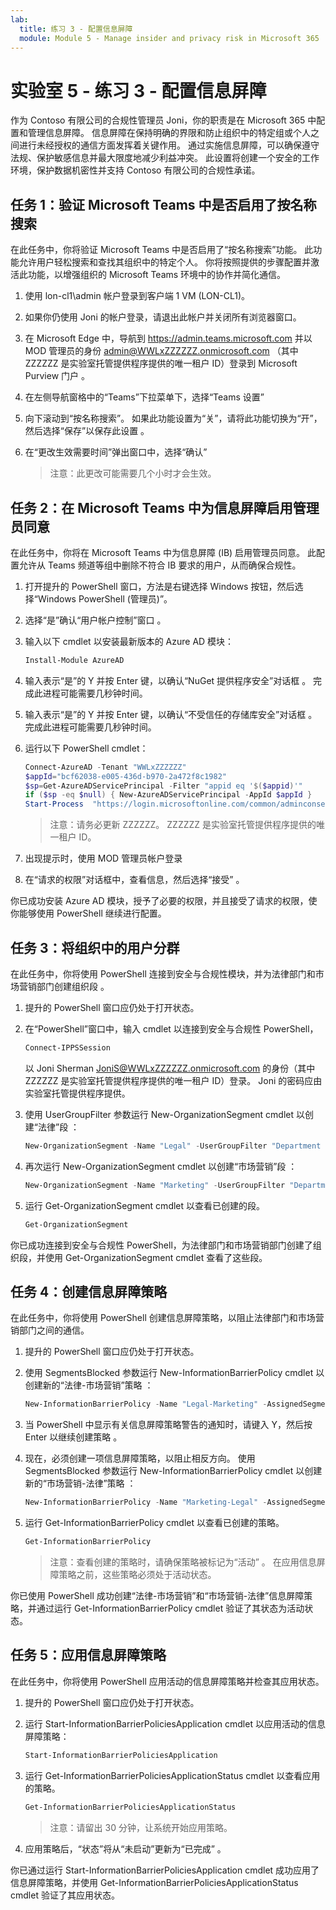 ```yaml
---
lab:
  title: 练习 3 - 配置信息屏障
  module: Module 5 - Manage insider and privacy risk in Microsoft 365
---
```


# 实验室 5 - 练习 3 - 配置信息屏障

作为 Contoso 有限公司的合规性管理员 Joni，你的职责是在 Microsoft 365 中配置和管理信息屏障。 信息屏障在保持明确的界限和防止组织中的特定组或个人之间进行未经授权的通信方面发挥着关键作用。 通过实施信息屏障，可以确保遵守法规、保护敏感信息并最大限度地减少利益冲突。 此设置将创建一个安全的工作环境，保护数据机密性并支持 Contoso 有限公司的合规性承诺。

## 任务 1：验证 Microsoft Teams 中是否启用了按名称搜索

在此任务中，你将验证 Microsoft Teams 中是否启用了“按名称搜索”功能。 此功能允许用户轻松搜索和查找其组织中的特定个人。 你将按照提供的步骤配置并激活此功能，以增强组织的 Microsoft Teams 环境中的协作并简化通信。

1. 使用 lon-cl1\admin 帐户登录到客户端 1 VM (LON-CL1)。

1. 如果你仍使用 Joni 的帐户登录，请退出此帐户并关闭所有浏览器窗口。

1. 在 Microsoft Edge 中，导航到 https://admin.teams.microsoft.com 并以 MOD 管理员的身份 admin@WWLxZZZZZZ.onmicrosoft.com （其中 ZZZZZZ 是实验室托管提供程序提供的唯一租户 ID）登录到 Microsoft Purview 门户 。

1. 在左侧导航窗格中的“Teams”下拉菜单下，选择“Teams 设置”

1. 向下滚动到“按名称搜索”。 如果此功能设置为“关”，请将此功能切换为“开”，然后选择“保存”以保存此设置 。

1. 在“更改生效需要时间”弹出窗口中，选择“确认”

    >注意：此更改可能需要几个小时才会生效。

## 任务 2：在 Microsoft Teams 中为信息屏障启用管理员同意

在此任务中，你将在 Microsoft Teams 中为信息屏障 (IB) 启用管理员同意。 此配置允许从 Teams 频道等组中删除不符合 IB 要求的用户，从而确保合规性。

1. 打开提升的 PowerShell 窗口，方法是右键选择 Windows 按钮，然后选择“Windows PowerShell (管理员)”。

1. 选择“是”确认“用户帐户控制”窗口 。

1. 输入以下 cmdlet 以安装最新版本的 Azure AD 模块：

    ```powershell
    Install-Module AzureAD
    ```

1. 输入表示“是”的 Y 并按 Enter 键，以确认“NuGet 提供程序安全”对话框 。 完成此进程可能需要几秒钟时间。

1. 输入表示“是”的 Y 并按 Enter 键，以确认“不受信任的存储库安全”对话框 。  完成此进程可能需要几秒钟时间。

1. 运行以下 PowerShell cmdlet：

    ````powershell
    Connect-AzureAD -Tenant "WWLxZZZZZZ"
    $appId="bcf62038-e005-436d-b970-2a472f8c1982" 
    $sp=Get-AzureADServicePrincipal -Filter "appid eq '$($appid)'"
    if ($sp -eq $null) { New-AzureADServicePrincipal -AppId $appId }
    Start-Process  "https://login.microsoftonline.com/common/adminconsent?client_id=$appId"
    ````

    >注意：请务必更新 ZZZZZZ。 ZZZZZZ 是实验室托管提供程序提供的唯一租户 ID。

1. 出现提示时，使用 MOD 管理员帐户登录

1. 在“请求的权限”对话框中，查看信息，然后选择“接受” 。

你已成功安装 Azure AD 模块，授予了必要的权限，并且接受了请求的权限，使你能够使用 PowerShell 继续进行配置。

## 任务 3：将组织中的用户分群

在此任务中，你将使用 PowerShell 连接到安全与合规性模块，并为法律部门和市场营销部门创建组织段 。

1. 提升的 PowerShell 窗口应仍处于打开状态。

1. 在“PowerShell”窗口中，输入 cmdlet 以连接到安全与合规性 PowerShell，

    ````powershell
    Connect-IPPSSession
    ````

    以 Joni Sherman JoniS@WWLxZZZZZZ.onmicrosoft.com 的身份（其中 ZZZZZZ 是实验室托管提供程序提供的唯一租户 ID）登录。  Joni 的密码应由实验室托管提供程序提供。

1. 使用 UserGroupFilter 参数运行 New-OrganizationSegment cmdlet 以创建“法律”段  ：

    ````powershell
    New-OrganizationSegment -Name "Legal" -UserGroupFilter "Department -eq 'Legal'"
    ````

1. 再次运行 New-OrganizationSegment cmdlet 以创建“市场营销”段 ：

    ````powershell
    New-OrganizationSegment -Name "Marketing" -UserGroupFilter "Department -eq 'Marketing'"
    ````

1. 运行 Get-OrganizationSegment cmdlet 以查看已创建的段。

    ````powershell
    Get-OrganizationSegment
    ````

你已成功连接到安全与合规性 PowerShell，为法律部门和市场营销部门创建了组织段，并使用 Get-OrganizationSegment cmdlet 查看了这些段。

## 任务 4：创建信息屏障策略

在此任务中，你将使用 PowerShell 创建信息屏障策略，以阻止法律部门和市场营销部门之间的通信。

1. 提升的 PowerShell 窗口应仍处于打开状态。

1. 使用 SegmentsBlocked 参数运行 New-InformationBarrierPolicy cmdlet 以创建新的“法律-市场营销”策略  ：

    ````powershell
    New-InformationBarrierPolicy -Name "Legal-Marketing" -AssignedSegment "Legal" -SegmentsBlocked "Marketing" -State Active
    ````

1. 当 PowerShell 中显示有关信息屏障策略警告的通知时，请键入 Y，然后按 Enter 以继续创建策略 。

1. 现在，必须创建一项信息屏障策略，以阻止相反方向。 使用 SegmentsBlocked 参数运行 New-InformationBarrierPolicy cmdlet 以创建新的“市场营销-法律”策略  ：

    ````powershell
    New-InformationBarrierPolicy -Name "Marketing-Legal" -AssignedSegment "Marketing" -SegmentsBlocked "Legal" -State Active
    ````

1. 运行 Get-InformationBarrierPolicy cmdlet 以查看已创建的策略。

    ````powershell
    Get-InformationBarrierPolicy
    ````

    >注意：查看创建的策略时，请确保策略被标记为“活动” 。 在应用信息屏障策略之前，这些策略必须处于活动状态。

你已使用 PowerShell 成功创建“法律-市场营销”和“市场营销-法律”信息屏障策略，并通过运行 Get-InformationBarrierPolicy cmdlet 验证了其状态为活动状态。

## 任务 5：应用信息屏障策略

在此任务中，你将使用 PowerShell 应用活动的信息屏障策略并检查其应用状态。

1. 提升的 PowerShell 窗口应仍处于打开状态。

1. 运行 Start-InformationBarrierPoliciesApplication cmdlet 以应用活动的信息屏障策略：

    ````powershell
    Start-InformationBarrierPoliciesApplication
    ````

1. 运行 Get-InformationBarrierPoliciesApplicationStatus cmdlet 以查看应用的策略。

    ````powershell
    Get-InformationBarrierPoliciesApplicationStatus
    ````

    >注意：请留出 30 分钟，让系统开始应用策略。

1. 应用策略后，“状态”将从“未启动”更新为“已完成”  。

你已通过运行 Start-InformationBarrierPoliciesApplication cmdlet 成功应用了信息屏障策略，并使用 Get-InformationBarrierPoliciesApplicationStatus cmdlet 验证了其应用状态。
